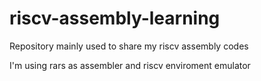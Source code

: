 # riscv-assembly-learning
Repository mainly used to share my riscv assembly codes

I'm using rars as assembler and riscv enviroment emulator
